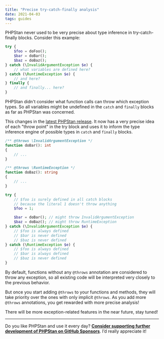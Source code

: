 ```yaml
---
title: "Precise try-catch-finally analysis"
date: 2021-04-03
tags: guides
---
```


PHPStan never used to be very precise about type inference in try-catch-finally blocks. Consider this example:

```php
try {
    $foo = doFoo();
    $bar = doBar();
    $baz = doBaz();
} catch (\InvalidArgumentException $e) {
    // what variables are defined here?
} catch (\RuntimeException $e) {
    // and here?
} finally {
    // and finally... here?
}
```

PHPStan didn't consider what function calls can throw which exception types. So all variables might be undefined in the `catch` and `finally` blocks as far as PHPStan was concerned.

This changes in the [latest PHPStan release](https://github.com/phpstan/phpstan/releases/tag/0.12.83). It now has a very precise idea of each "throw point" in the try block and uses it to inform the type inference engine of possible types in `catch` and `finally` blocks.

```php
/** @throws \InvalidArgumentException */
function doBar(): int
{
    // ...
}

/** @throws \RuntimeException */
function doBaz(): string
{
    // ...
}

try {
    // $foo is surely defined in all catch blocks
    // because the literal 1 doesn't throw anything
    $foo = 1;

    $bar = doBar(); // might throw InvalidArgumentException
    $baz = doBaz(); // might throw RuntimeException
} catch (\InvalidArgumentException $e) {
    // $foo is always defined
    // $bar is never defined
    // $baz is never defined
} catch (\RuntimeException $e) {
    // $foo is always defined
    // $bar is always defined
    // $baz is never defined
}
```

By default, functions without any `@throws` annotation are considered to throw any exception, so all existing code will be interpreted very closely to the previous behavior.

But once you start adding `@throws` to your functions and methods, they will take priority over the ones with only implicit `@throws`. As you add more `@throws` annotations, you get rewarded with more precise analysis!

There will be more exception-related features in the near future, stay tuned!

---

Do you like PHPStan and use it every day? [**Consider supporting further development of PHPStan on GitHub Sponsors**](https://github.com/sponsors/ondrejmirtes/). I’d really appreciate it!

